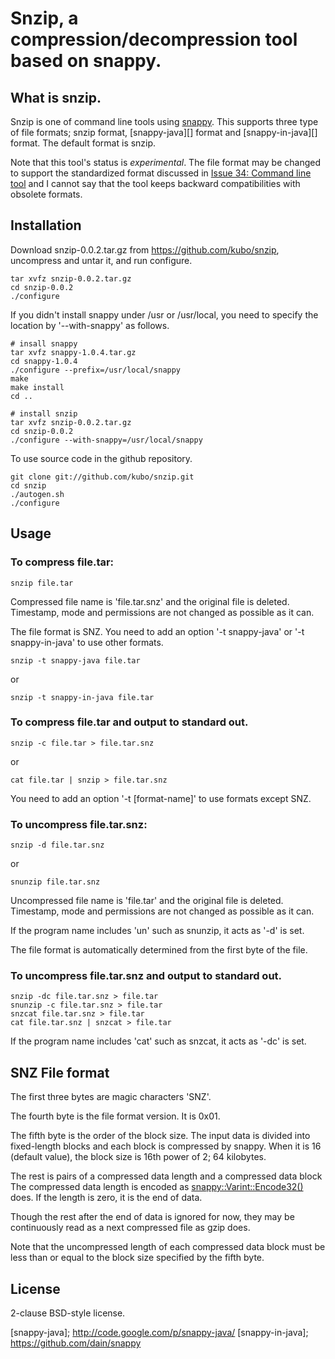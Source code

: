 Snzip, a compression/decompression tool based on snappy.
========================================================

What is snzip.
--------------

Snzip is one of command line tools using [snappy][].
This supports three type of file formats; snzip format, [snappy-java][]
format and [snappy-in-java][] format. The default format is snzip.

Note that this tool's status is *experimental*. The file format
may be changed to support the standardized format discussed in
[Issue 34: Command line tool][] and I cannot say that the tool keeps
backward compatibilities with obsolete formats.

Installation
------------

Download snzip-0.0.2.tar.gz from https://github.com/kubo/snzip,
uncompress and untar it, and run configure.

    tar xvfz snzip-0.0.2.tar.gz
    cd snzip-0.0.2
    ./configure

If you didn't install snappy under /usr or /usr/local, you need to specify
the location by '--with-snappy' as follows.

    # insall snappy
    tar xvfz snappy-1.0.4.tar.gz
    cd snappy-1.0.4
    ./configure --prefix=/usr/local/snappy
    make
    make install
    cd ..
    
    # install snzip
    tar xvfz snzip-0.0.2.tar.gz
    cd snzip-0.0.2
    ./configure --with-snappy=/usr/local/snappy

To use source code in the github repository.

    git clone git://github.com/kubo/snzip.git
    cd snzip
    ./autogen.sh
    ./configure

Usage
-----

### To compress file.tar:

    snzip file.tar

Compressed file name is 'file.tar.snz' and the original file is deleted.
Timestamp, mode and permissions are not changed as possible as it can.

The file format is SNZ. You need to add an option '-t snappy-java' or
'-t snappy-in-java' to use other formats.

    snzip -t snappy-java file.tar

or

    snzip -t snappy-in-java file.tar

### To compress file.tar and output to standard out.

    snzip -c file.tar > file.tar.snz

or

    cat file.tar | snzip > file.tar.snz

You need to add an option '-t [format-name]' to use formats except SNZ.


### To uncompress file.tar.snz:

    snzip -d file.tar.snz

or

    snunzip file.tar.snz

Uncompressed file name is 'file.tar' and the original file is deleted.
Timestamp, mode and permissions are not changed as possible as it can.

If the program name includes 'un' such as snunzip, it acts as '-d' is set.

The file format is automatically determined from the first byte of the file.

### To uncompress file.tar.snz and output to standard out.

    snzip -dc file.tar.snz > file.tar
    snunzip -c file.tar.snz > file.tar
    snzcat file.tar.snz > file.tar
    cat file.tar.snz | snzcat > file.tar

If the program name includes 'cat' such as snzcat, it acts as '-dc' is set.

SNZ File format
---------------

The first three bytes are magic characters 'SNZ'.

The fourth byte is the file format version. It is 0x01.

The fifth byte is the order of the block size. The input data
is divided into fixed-length blocks and each block is compressed
by snappy. When it is 16 (default value), the block size is 16th
power of 2; 64 kilobytes.

The rest is pairs of a compressed data length and a compressed data block
The compressed data length is encoded as [snappy::Varint::Encode32()][] does.
If the length is zero, it is the end of data.

Though the rest after the end of data is ignored for now, they
may be continuously read as a next compressed file as gzip does.

Note that the uncompressed length of each compressed data block must be
less than or equal to the block size specified by the fifth byte.

License
-------

2-clause BSD-style license.

[snappy]: http://code.google.com/p/snappy/
[Issue 34: Command line tool]: http://code.google.com/p/snappy/issues/detail?id=34
[snappy::Varint::Encode32()]: http://code.google.com/p/snappy/source/browse/trunk/snappy-stubs-internal.h?r=51#461
[snappy-java]; http://code.google.com/p/snappy-java/
[snappy-in-java]; https://github.com/dain/snappy
